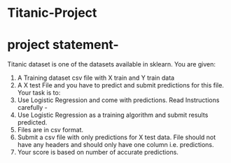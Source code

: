 # Titanic-Project


# project statement-
Titanic dataset is one of the datasets available in sklearn.
You are given:
1. A Training dataset csv file with X train and Y train data
2. A X test File and you have to predict and submit predictions for this file.
Your task is to:
1. Use Logistic Regression and come with predictions.
Read Instructions carefully -
1. Use Logistic Regression as a training algorithm and submit results predicted.
2. Files are in csv format.
3. Submit a csv file with only predictions for X test data. File should not have any headers and should only have one column i.e. predictions.
4. Your score is based on number of accurate predictions.
